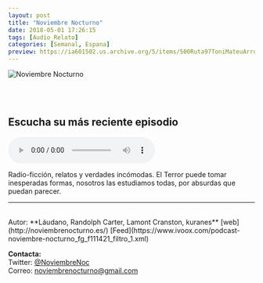 ```yaml
---
layout: post
title: "Noviembre Nocturno"
date: 2018-05-01 17:26:15
tags: [Audio_Relato]
categories: [Semanal, Espana]
preview: https://ia601502.us.archive.org/5/items/500Ruta97ToniMateuArrom/300-NoviembreNocturno.jpg
---
```


![Noviembre Nocturno](https://ia601502.us.archive.org/5/items/500Ruta97ToniMateuArrom/500-NoviembreNocturno.jpg)

<br/>
<br/>

## Escucha su más reciente episodio

<!--reproductor-feed=https://www.ivoox.com/podcast-noviembre-nocturno_fg_f111421_filtro_1.xml-->
<!--reproductor-start-->
<audio id="audio" preload="auto" controls="" src="http://www.ivoox.com/herbert-west-reanimador-ii-el-demonio-de_mf_29983551_feed_1.mp3"></audio>
<!--reproductor-end-->

Radio-ficción, relatos y verdades incómodas. El Terror puede tomar inesperadas formas, nosotros las estudiamos todas, por absurdas que puedan parecer.  

_ _ _
<br>
Autor: **Láudano, Randolph Carter, Lamont Cranston, kuranes**  
[web](http://noviembrenocturno.es/)  
[Feed](https://www.ivoox.com/podcast-noviembre-nocturno_fg_f111421_filtro_1.xml)  



**Contacta:**  
Twitter: [@NoviembreNoc](https://twitter.com/NoviembreNoc)  
Correo: [noviembrenocturno@gmail.com](mailto:noviembrenocturno@gmail.com)  
